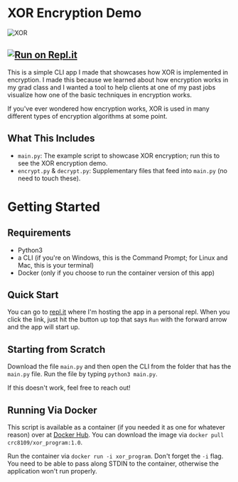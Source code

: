 # XOR Encryption Demo
![XOR](https://user-images.githubusercontent.com/56422761/165651711-3a9c08c4-0959-4607-9cea-805b10c4e8f3.png)
## [![Run on Repl.it](https://repl.it/badge/github/crc8109/XOR-Encryption)](https://repl.it/github/crc8109/XOR-Encryption)

This is a simple CLI app I made that showcases how XOR is implemented in encryption. I made this because we learned about how encryption works in my grad class and I wanted a tool to help clients at one of my past jobs visualize how one of the basic techniques in encryption works.

If you've ever wondered how encryption works, XOR is used in many different types of encryption algorithms at some point.

## What This Includes
* `main.py`: The example script to showcase XOR encryption; run this to see the XOR encryption demo.
* `encrypt.py` & `decrypt.py`: Supplementary files that feed into `main.py` (no need to touch these).

# Getting Started

## Requirements
* Python3
* a CLI (if you're on Windows, this is the Command Prompt; for Linux and Mac, this is your terminal)
* Docker (only if you choose to run the container version of this app)

## Quick Start
You can go to [repl.it](https://repl.it/@crc8109/XOR-Encryption#.replit) where I'm hosting the app in a personal repl. When you click the link, just hit the button up top that says `Run` with the forward arrow and the app will start up.

## Starting from Scratch
Download the file `main.py` and then open the CLI from the folder that has the `main.py` file. Run the file by typing `python3 main.py`.

If this doesn't work, feel free to reach out!

## Running Via Docker
This script is available as a container (if you needed it as one for whatever reason) over at [Docker Hub](https://hub.docker.com/r/crc8109/xor_program). You can download the image via `docker pull crc8109/xor_program:1.0`.

Run the container via `docker run -i xor_program`. Don't forget the `-i` flag. You need to be able to pass along STDIN to the container, otherwise the application won't run properly.
